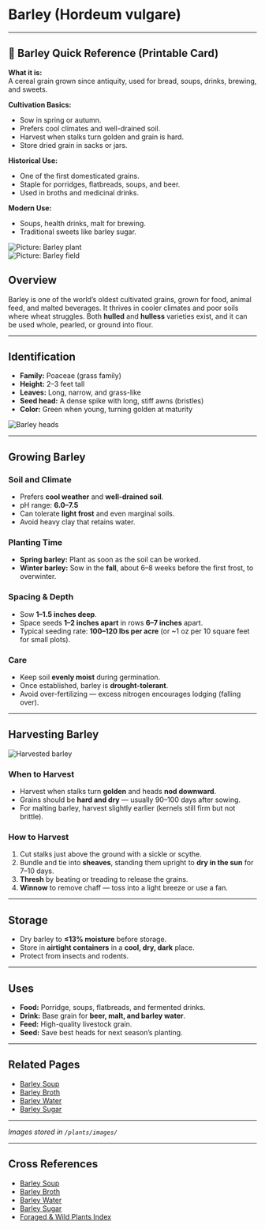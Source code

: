 # Barley (Hordeum vulgare)

---

## 📜 Barley Quick Reference (Printable Card)

**What it is:**  
A cereal grain grown since antiquity, used for bread, soups, drinks, brewing, and sweets.  

**Cultivation Basics:**  
- Sow in spring or autumn.  
- Prefers cool climates and well-drained soil.  
- Harvest when stalks turn golden and grain is hard.  
- Store dried grain in sacks or jars.  

**Historical Use:**  
- One of the first domesticated grains.  
- Staple for porridges, flatbreads, soups, and beer.  
- Used in broths and medicinal drinks.  

**Modern Use:**  
- Soups, health drinks, malt for brewing.  
- Traditional sweets like barley sugar.  

![Picture: Barley plant](images/placeholder-barley.jpg)  
![Picture: Barley field](images/placeholder-barley-field.jpg)

## Overview
Barley is one of the world’s oldest cultivated grains, grown for food, animal feed, and malted beverages. It thrives in cooler climates and poor soils where wheat struggles. Both **hulled** and **hulless** varieties exist, and it can be used whole, pearled, or ground into flour.

---

## Identification
- **Family:** Poaceae (grass family)  
- **Height:** 2–3 feet tall  
- **Leaves:** Long, narrow, and grass-like  
- **Seed head:** A dense spike with long, stiff awns (bristles)  
- **Color:** Green when young, turning golden at maturity  

![Barley heads](../plants/images/barley_heads.jpg)

---

## Growing Barley

### Soil and Climate
- Prefers **cool weather** and **well-drained soil**.  
- pH range: **6.0–7.5**  
- Can tolerate **light frost** and even marginal soils.  
- Avoid heavy clay that retains water.

### Planting Time
- **Spring barley:** Plant as soon as the soil can be worked.  
- **Winter barley:** Sow in the **fall**, about 6–8 weeks before the first frost, to overwinter.

### Spacing & Depth
- Sow **1–1.5 inches deep**.  
- Space seeds **1–2 inches apart** in rows **6–7 inches** apart.  
- Typical seeding rate: **100–120 lbs per acre** (or ~1 oz per 10 square feet for small plots).

### Care
- Keep soil **evenly moist** during germination.  
- Once established, barley is **drought-tolerant**.  
- Avoid over-fertilizing — excess nitrogen encourages lodging (falling over).

---

## Harvesting Barley

![Harvested barley](../plants/images/barley_harvest.jpg)

### When to Harvest
- Harvest when stalks turn **golden** and heads **nod downward**.  
- Grains should be **hard and dry** — usually 90–100 days after sowing.  
- For malting barley, harvest slightly earlier (kernels still firm but not brittle).

### How to Harvest
1. Cut stalks just above the ground with a sickle or scythe.  
2. Bundle and tie into **sheaves**, standing them upright to **dry in the sun** for 7–10 days.  
3. **Thresh** by beating or treading to release the grains.  
4. **Winnow** to remove chaff — toss into a light breeze or use a fan.

---

## Storage
- Dry barley to **≤13% moisture** before storage.  
- Store in **airtight containers** in a **cool, dry, dark** place.  
- Protect from insects and rodents.

---

## Uses
- **Food:** Porridge, soups, flatbreads, and fermented drinks.  
- **Drink:** Base grain for **beer, malt, and barley water**.  
- **Feed:** High-quality livestock grain.  
- **Seed:** Save best heads for next season’s planting.

---

## Related Pages
- [Barley Soup](../cookery/food/barley_soup.md)  
- [Barley Broth](../cookery/food/barley_broth.md)  
- [Barley Water](../cookery/drinks/barley_water.md)  
- [Barley Sugar](../cookery/food/barley_sugar.md)

---

*Images stored in `/plants/images/`*

---

## Cross References
- [Barley Soup](barley_soup.md)  
- [Barley Broth](barley_broth.md)  
- [Barley Water](../cookery/drinks/barley-water.md)  
- [Barley Sugar](barley-sugar.md)  
- [Foraged & Wild Plants Index](plants-foraging.md)  
